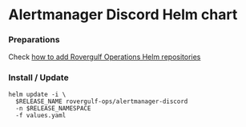 # Alertmanager Discord Helm chart

### Preparations
Check [how to add Rovergulf Operations Helm repositories](../../README.md)

### Install / Update

```shell
helm update -i \
  $RELEASE_NAME rovergulf-ops/alertmanager-discord
  -n $RELEASE_NAMESPACE
  -f values.yaml
```
